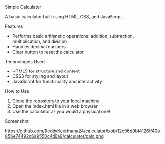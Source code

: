 Simple Calculator

A basic calculator built using HTML, CSS, and JavaScript.

Features

- Performs basic arithmetic operations: addition, subtraction, multiplication, and division
- Handles decimal numbers
- Clear button to reset the calculator

Technologies Used

- HTML5 for structure and content
- CSS3 for styling and layout
- JavaScript for functionality and interactivity

How to Use

1. Clone the repository to your local machine
2. Open the index.html file in a web browser
3. Use the calculator as you would a physical one!

Screenshot

https://github.com/ReddyKeerthana24/calculator/blob/12c96d9bf4126ff40a856e74492c6a9550c4d6a9/calculator/calc.png

